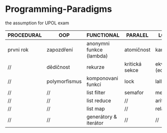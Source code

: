 # Programming-Paradigms
the assumption for UPOL exam

PROCEDURAL | OOP | FUNCTIONAL | PARALEL | LOGICAL
-----------|-----|------------|---------|--------
prvni rok | zapozdření | anonymni funkce (lambda) | atomičnost | kanren |
    //      | dědičnost | rekurze | kritická sekce | ekvivalence (eq) |
    //      | polymorfismus| komponovani funkcí | lock | lall & lany |
     //     |       //       | list filter | semafor | membero |
     //     |       //        | list reduce |     //    | arithmetic |
     //     |        //       | list map |     //      | relation |
     //     |       //      | generátory & iterátor |     //      | // |

